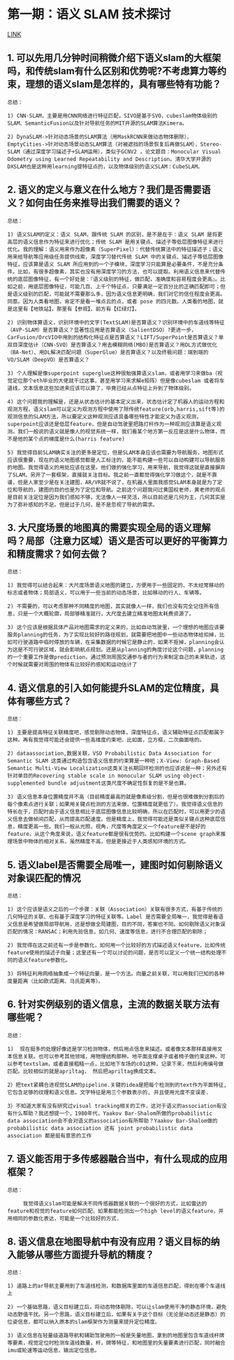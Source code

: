 #   **第一期：语义 SLAM 技术探讨**
[LINK](https://mp.weixin.qq.com/s?__biz=MzI5MTM1MTQwMw==&mid=2247522823&idx=1&sn=8a3f4e3e331083c785974509a5fa3473&chksm=ec132403db64ad152542cb6869b6610c469d62edba65dffd932c0fb0f510573c7c6119bef4cb&scene=0&xtrack=1&key=8ad0ea50d7c77351c22c58485afc928202fc9a0d824262962e89c0ba0fc2f4cdff71b53ac553de24a2869828b80680e5e0b95dca96d1ba2b387a0545f28d307fe680c5c34f85014974055224ce14d7e25609c1645f8dd9bd5e64212162dd37beebe8799d090c732cab8b4fd1d3f0726925ca732f54cfecfd8d3ddfa3c2cc66e8&ascene=1&uin=MTc5OTk4OTk0Mg%3D%3D&devicetype=Windows+XP&version=62060841&lang=en&exportkey=A1AdOz2GvCbMLDFOCZdQPoE%3D&pass_ticket=DuHVyX3jEPFpCie02M%2F7Xh7WrZEVx52yyON5KbuXUolAirkp4eRhEfeQW1vDicrX&wx_header=0)
## 1. 可以先用几分钟时间稍微介绍下语义slam的大框架吗，和传统slam有什么区别和优势呢?不考虑算力等约束，理想的语义slam是怎样的，具有哪些特有功能？
```
总结：

1) CNN-SLAM，主要是用CNN网络进行特征匹配，SIVO是基于SVO，cubeslam物体级别的SLAM、SemanticFusion以及针对导航任务的MIT开源的SLAM算法Kimera。

2) DynaSLAM->针对动态场景的SLAM算法（用MaskRCNN来做动态物体删除），EmptyCities->针对动态场景动态SLAM算法（对被遮挡的场景恢复后再做SLAM），Stereo-SLAM（通过深度学习描述子+SLAM运用），类似于GCNV2 ，论文题目：Monocular Visual Odometry using Learned Repeatability and Description。清华大学开源的DXSLAM也是这种用learning提特征点的，以及物体级别的语义SLAM：CubeSLAM。
```

## 2. 语义的定义与意义在什么地方？我们是否需要语义？如何由任务来推导出我们需要的语义？
```
总结：

1) 语义SLAM的定义：语义 SLAM，跟传统 SLAM 的区别，是不是在于：语义 SLAM 是将更高层的语义信息作为特征来进行优化；传统 SLAM 是用关键点、描述子等低层图像特征来进行优化。我的理解：语义用来作为超像素（SuperPixel）：代替传统算法中的特征描述子；语义用来给导航等应用级任务提供线索，深度学习替代传统 SLAM 中的关键点、描述子等低层图像特征，应该算是语义 SLAM 所应用到的一个子模块，深度学习只能算是必要条件，不是充分条件。比如，有很多超像素，其实也没有用深度学习的方法，也可以提取。利用语义信息来代替传统的底层图像特征，有一个好处是：『语义级别的特征，做匹配，准确度和容易程度会更高』。比如之前，用底层图像特征，可能几百、上千个特征点，只要满足一定百分比的正确匹配即可；但是语义级别的匹配，可能就不需要那么多，因为语义信息更明确，我们对它的信任程度会更高。同意。因为人类看地图，肯定不是看一堆点云的点，或者 pose 的四元数。人类看的地图，就是这里有【地铁站】，那里有【参观】，前方有【红绿灯】。

2) 识别物体算语义，识别环境中的文字(TextSLAM)是否算语义？识别环境中的车道线等特征（AVP-SLAM）是否算语义？显著性应用是否算语义（SalientDSO）?更进一步，CarFusion/OrcVIO中用到的结构化特征点是否算语义？LIFT/SuperPoint是否算语义？单双目深度估计（CNN-SVO）是否算语义？用去模糊网络(MBO)是否算语义？用DL方式做优化（BA-Net）、用DL解决匹配问题（SuperGlue）是否算语义？以及终极问题：端到端的VO/SLAM（DeepVO）是否算语义？

3) 个人理解是像superpoint superglue这种很勉强算语义slam，或者用学习来做ba（视觉定位那个eth毕业的大佬就干过这事，甚至用学习来求解e矩阵）但是像cubeslam 或者将车道线，文本信息这些加进来应该可以算了，毕竟已经从点特征上升到了物体级别。

4) 这个问题我的理解是，还是从状态估计的基本定义出来，状态估计定了机器人的运动方程和观测方程，语义slam可以定义为观测方程中使用了除传统feature(orb,harris,sift等)的观测信息的SLAM方法，所以要定义这种观测应该具备哪些特性才能定义为语义观测，superpoint应该还是低层feature，但是自动驾驶里把路灯杆作为一种观测应该算是语义观测。我们一般说的语义就是像人的视觉系统一样，我们看某个地方第一反应是这是什么物体，而不是他的某个点的梯度是什么(harris feature)

5) 我觉得目前SLAM确实关注的更多是定位，但是SLAM本身应该也需要为导航服务，地图形式应该很重要，现在的语义地图感觉都是人工标注的，能不能构建一些可以自动构建可以导航服务的地图。我觉得语义的用处应该在这里。他们做的强化学习，用来导航，我觉得这就是直接摒弃了SLAM，另开了一套框架，直接就关注目标。我之前一直都觉得强化学习做这个，就是不靠谱，但是人家至少是在关注建图，AR/VR就不说了，在机器人里面我感觉SLAM本身就是为了定位和导航的，建图的目的也是为了定位和导航。之前这个问题我问过黄国权老师，黄老师的观点是目前关注定位是因为我们感知不够，无法像人一样灵活，所以目前还是几何为主，几何其实是为了弥补感知的不足。但是过于几何，是不是忽视了导航的需求。
```

## 3. 大尺度场景的地图真的需要实现全局的语义理解吗？局部（注意力区域）语义是否可以更好的平衡算力和精度需求？如何去做？
```
总结：

1) 我觉得可以结合起来：大尺度场景语义地图的建立，方便用于一些固定的、不太经常移动的标志或者物体；局部语义，可以用于一些当前的动态场景，比如移动的行人、车辆等。

2) 不需要的，可以考虑那种不同精度的地图，其实就像人一样，我们也没有完全记住所有信息，只是一个大概轮廓，局部够精准就行，大尺度去建立精准地图太耗费资源了。

3) 这个应该是根据具体产品对地图需求的定义来的，比如自动驾驶里，一个理想的地图应该要服务planning的任务，为了实现比较好的路径规划，就需要把地图中一些动态物体给扣掉，比如可行驶道路中临时停放的车辆，在采集数据的时候它是静止的，如果不抠掉，planning会认为这是不可行驶区域，就会影响航点规划。还是从planning的角度讨论这个问题，planning的一个重要工作是做prediction，通过预测周围交通参与者的行为来制定自己的未来轨迹，这个时候就需要对周围的物体有比较好的感知和运动估计了
```

## 4. 语义信息的引入如何能提升SLAM的定位精度，具体有哪些方式？
```
总结：

1) 主要是提高特征关联精度吧，感觉剔除动态物体，深度特征点，语义辅助特征点匹配都属于这种。再有我觉得可能还会提供一些高维度约束吧，比如面，立方框，二次曲面啥的。

2) dataassociation,数据关联，VSO Probabilistic Data Association for Semantic SLAM 这类通过构造包含语义信息的约束算是一种吧；X-View: Graph-Based Semantic Multi-View Localization这类关注长期回环检测的也应该说是一种；另外还有针对单目的Recovering stable scale in monocular SLAM using object-supplemented bundle adjustment这类尺度不确定性恢复的是不是也算。

3) 语义信息本身位置精度并不高（目前精度最高的就是像素级分割，但是也很难做到分割后的每个像素点进行关联；如果用关键点检测的方法来做，位置精度就更低了）。我觉得语义信息的特长在于，匹配时由于语义信息相比于底层图像信息比较明确，所以在匹配时，可以用更少的语义信息去做帧间匹配，从而提高匹配速度。但是精度上，我觉得可能还是类似关键点这种底层信息，精度更高一些。我们一般从光照，视角，尺度等角度定义一个feature是不是好的feature，从这个角度来说，语义feature都是很有优势的。比如构建一个scene graph来推理场景中物体的相对关系，虽然精度不高，但是更接近于人类感知环境的方式。
```

## 5. 语义label是否需要全局唯一，建图时如何剔除语义对象误匹配的情况
```
总结：

1) 这个应该是语义之后的一个步骤：关联（Association）关联有很多方式，有基于传统的几何特征的关联、也有基于深度学习的特征关联等。Label 是否需要全局唯一，我觉得是看语义信息是希望做局部导航用，还是想做全局建图，目的不同，答案也不同。如何剔除语义对象误匹配的情况：RANSAC；利用先验信息，如几何、速度等信息，进行不合理匹配的剔除；

2) 我觉得在这之前还有一步是参数化，如何用一个比较好的方式描述语义feature，比如传统feature使用的描述子向量；这里还有一个可以讨论的问题，是否可以定义一个统一结构处理不同的语义feature参数化。

3) 将特征利用网络抽象成一个特征向量，是一个方法。向量之前关联，可以用我们已知的各种度量距离（比如欧式距离、马氏距离等）。
```

## 6. 针对实例级别的语义信息，主流的数据关联方法有哪些呢？
```
总结：

1)  现在挺多的处理好像还是学习检测物体，然后用点信息来描述。或者像文本那样直接用文本信息关联。也可以参考其他领域，用物理结构那种。地平面支撑桌子或者椅子做约束这种。可以参考textslam，或者直接粗糙一点，比如地下车场的c01这种，记录下来，然后利用编号做匹配。比较相似的就是apriltag， 然后把apriltag换成文本。

2）把text紧耦合进视觉SLAM的pipeline.关键的idea是把每个检测到的text作为平面特征, 它包含足够的纹理和语义信息。文字特征是用三个参数表示的, 并且使用光度不变误差.

3）不知道大家有没有研究过visual tracking相关的工作，这对于语义的association有没有什么帮助？我还想提一个，1980年代，Yaakov Bar-Shalom所做的probabilistic data association会不会对语义的association有所帮助？Yaakov Bar-Shalom做的 probabilistic data association 还有 joint probabilistic data association 都是挺有意思的工作
```

## 7. 语义能否用于多传感器融合当中，有什么现成的应用框架？
```
总结：

     我觉得语义slam可能是解决不同传感器数据关联的一个很好的方式，比如雷达的feature和视觉的feature如何匹配，如果都能检测出一个high level的语义feature，并用相同的参数化表达，可能是一个比较好的方式.
```

## 8. 语义信息在地图导航中有没有应用？语义目标的纳入能够从哪些方面提升导航的精度？
```
总结：

1) 道路上的ar导航主要用到了车道线检测，和数据库里面的车道信息匹配，得到在哪个车道线上

2) 一个基础思路，语义目标建立后，将动态物体剔除，可以让slam使用干净的静态环境，避免动态野值干扰。另一个思路，语义目标建立后，如果有关于这个目标（无论是动态还是静态）的位姿信息，都可以纳入原本的slam框架作为测量来提升定位精度。

3) 语义信息在轻量级道路导航和辅助驾驶用的一般是矢量地图，拿到的地图里包含车道线杆牌等要素，视觉定位时检测车道线数量，杆，牌等特征，和地图里的矢量要素进行匹配，同时融合imu或轮速等运动信息，输出定位信息。
```
